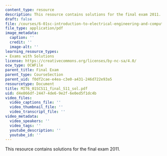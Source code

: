 ```yaml
---
content_type: resource
description: This resource contains solutions for the final exam 2011.
draft: false
file: /courses/6-01sc-introduction-to-electrical-engineering-and-computer-science-i-spring-2011/d4e866df24474de69e2f6e0ed5f1dc4b_MIT6_01SCS11_final_S11_sol.pdf
file_type: application/pdf
image_metadata:
  caption: ''
  credit: ''
  image-alt: ''
learning_resource_types:
- Exams with Solutions
license: https://creativecommons.org/licenses/by-nc-sa/4.0/
ocw_type: OCWFile
parent_title: Final Exam
parent_type: CourseSection
parent_uid: f0df2cae-e4ea-c3e0-a431-246d722e93a5
resourcetype: Document
title: MIT6_01SCS11_final_S11_sol.pdf
uid: d4e866df-2447-4de6-9e2f-6e0ed5f1dc4b
video_files:
  video_captions_file: ''
  video_thumbnail_file: ''
  video_transcript_file: ''
video_metadata:
  video_speakers: ''
  video_tags: ''
  youtube_description: ''
  youtube_id: ''
---
```

This resource contains solutions for the final exam 2011.